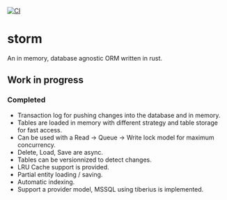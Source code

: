 [![CI](https://github.com/danylaporte/storm/actions/workflows/ci.yml/badge.svg)](https://github.com/danylaporte/storm/actions/workflows/ci.yml)

# storm

An in memory, database agnostic ORM written in rust.

## Work in progress

### Completed

- Transaction log for pushing changes into the database and in memory.
- Tables are loaded in memory with different strategy and table storage for fast access.
- Can be used with a Read -> Queue -> Write lock model for maximum concurrency.
- Delete, Load, Save are async.
- Tables can be versionnized to detect changes.
- LRU Cache support is provided.
- Partial entity loading / saving.
- Automatic indexing.
- Support a provider model, MSSQL using tiberius is implemented.

